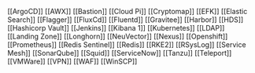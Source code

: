 [[ArgoCD]]
[[AWX]]
[[Bastion]]
[[Cloud Pi]]
[[Cryptomap]]
[[EFK]]
[[Elastic Search]]
[[Flagger]]
[[FluxCd]]
[[Fluentd]]
[[Gravitee]]
[[Harbor]]
[[HDS]]
[[Hashicorp Vault]]
[[Jenkins]]
[[Kibana 1]]
[[Kubernetes]]
[[LDAP]]
[[Landing Zone]]
[[Longhorn]]
[[NeuVector]]
[[Nexus]]
[[Openshift]]
[[Prometheus]]
[[Redis Sentinel]]
[[Redis]]
[[RKE2]]
[[RSysLog]]
[[Service Mesh]]
[[SonarQube]]
[[Squid]]
[[ServiceNow]]
[[Tanzu]]
[[Teleport]]
[[VMWare]]
[[VPN]]
[[WAF]]
[[WinSCP]]